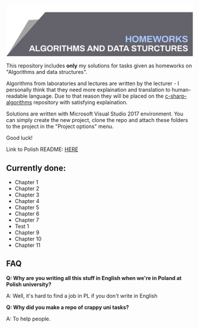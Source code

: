 ![Algorithms and data structures](top_banner.png)

This repository includes **only** my solutions for tasks given as homeworks on "Algorithms and data structures".

Algorithms from laboratories and lectures are written by the lecturer - I personally think that they need more explaination and translation to human-readable language. Due to that reason they will be placed on the [c-sharp-algorithms](https://github.com/BordowyRydwan/c-sharp-algortihms) repository with satisfying explaination.

Solutions are written with Microsoft Visual Studio 2017 environment. You can simply create the new project, clone the repo and attach these folders to the project in the "Project options" menu.

Good luck!

Link to Polish README: [HERE](README_PL.md)

## Currently done:
* Chapter 1
* Chapter 2
* Chapter 3
* Chapter 4
* Chapter 5
* Chapter 6
* Chapter 7
* Test 1
* Chapter 9
* Chapter 10
* Chapter 11

## FAQ

**Q: Why are you writing all this stuff in English when we're in Poland at Polish university?**

A: Well, it's hard to find a job in PL if you don't write in English

**Q: Why did you make a repo of crappy uni tasks?**

A: To help people.